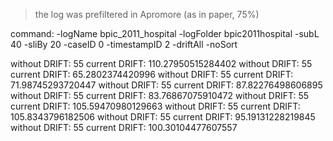 > the log was prefiltered in Apromore (as in paper, 75%)

command: 
-logName bpic_2011_hospital -logFolder bpic2011hospital -subL 40 -sliBy 20 -caseID 0 -timestampID 2 -driftAll -noSort

without DRIFT: 55
current DRIFT: 110.27950515284402
without DRIFT: 55
current DRIFT: 65.2802374420996
without DRIFT: 55
current DRIFT: 71.98745293720447
without DRIFT: 55
current DRIFT: 87.82276498606895
without DRIFT: 55
current DRIFT: 83.76867075910472
without DRIFT: 55
current DRIFT: 105.59470980129663
without DRIFT: 55
current DRIFT: 105.8343796182506
without DRIFT: 55
current DRIFT: 95.19131228219845
without DRIFT: 55
current DRIFT: 100.30104477607557
